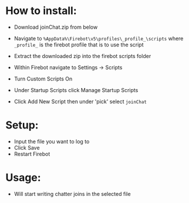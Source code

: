 # How to install:
- Download joinChat.zip from below
- Navigate to `%AppData%\Firebot\v5\profiles\_profile_\scripts` where `_profile_` is the firebot profile that is to use the script

- Extract the downloaded zip into the firebot scripts folder
- Within Firebot navigate to Settings -> Scripts
- Turn Custom Scripts On
- Under Startup Scripts click Manage Startup Scripts
- Click Add New Script then under 'pick' select `joinChat`
# Setup:
- Input the file you want to log to
- Click Save
- Restart Firebot
# Usage:
- Will start writing chatter joins in the selected file 
